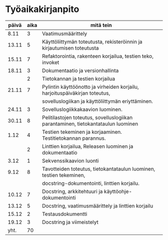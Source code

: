 # Työaikakirjanpito

| **päivä** | **aika** | **mitä tein**                                                                     |
| --------- | -------- | --------------------------------------------------------------------------------- |
| 8.11      | 3        | Vaatimusmäärittely                                                                |
| 13.11     | 5        | Käyttöliittymän toteutusta, rekisteröinnin ja kirjautumisen toteutusta            |
| 15.11     | 7        | Refaktorointia, rakenteen korjailua, testien teko, invoket                        |
| 18.11     | 3        | Dokumentaatio ja versionhallinta                                                  |
|           | 2        | Tietokannan ja testien korjailua                                                  |
| 21.11     | 7        | Pylintin käyttöönotto ja virheiden korjailu, harjoituspäiväkirjan toteutus,       |
|           |          | sovelluslogiikan ja käyttöliittymän eriyttäminen.                                 |
| 24.11     | 3        | Sovelluslogiikkakaavion luominen.                                                 |
| 30.11     | 8        | Pelitilastojen toteutus, sovelluslogiikan parantaminen, tietokantataulun luominen |
| 1.12      | 4        | Testien tekeminen ja korjaaminen. Testitietokannan parannus.                      |
|           | 2        | Linttien korjailua, Releasen luominen ja dokumentaatio                            |
| 3.12      | 1        | Sekvenssikaavion luonti                                                           |
| 9.12      | 8        | Tavotteiden toteutus, tietokantataulun luominen, testien tekeminen,               |
|           |          | docstring-dokumentointi, linttien korjailu.                                       |
| 10.12     | 7        | Docstring, arkkitehtuuri ja käyttöohje- dokumentointi                             |
| 13.12     | 5        | Docstring, vaatimusmäärittely ja linttien korjailu                                |
| 15.12     | 2        | Testausdokumentti                                                                 |
| 19.12     | 3        | Docstring ja viimeistelyt                                                         |
| yht.      | 70       |                                                                                   |
